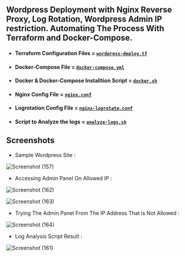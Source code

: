 ## Wordpress Deployment with Nginx Reverse Proxy, Log Rotation, Wordpress Admin IP restriction. Automating The Process With Terraform and Docker-Compose.


- #### Terraform Configuration Files = [`wordpress-deploy.tf`](wordpress-deploy.tf)

- #### Docker-Compose File = [`docker-compose.yml`](docker-compose.yml)

- #### Docker & Docker-Compose Installtion Script = [`docker.sh`](docker.sh)

- #### Nginx Config File = [`nginx.conf`](nginx.conf)

- #### Logrotation Config File = [`nginx-logrotate.conf`](nginx-logrotate.conf)

- #### Script to Analyze the logs = [`analyze-logs.sh`](analyze-logs.sh)

## Screenshots

- Sample Wordpress Site :

![Screenshot (157)](https://user-images.githubusercontent.com/86839948/231408721-49dc1df4-b6aa-4814-a59e-3635cc266464.jpg)

- Accessing Admin Panel On Allowed IP :

![Screenshot (162)](https://user-images.githubusercontent.com/86839948/231410176-a3b7c8e2-c818-45b7-8c8d-4fe11fb7f43c.jpg)

![Screenshot (163)](https://user-images.githubusercontent.com/86839948/231409473-85db6770-4c77-44da-84a7-293be04f9dfc.jpg)

- Trying The Admin Panel From The IP Address That is Not Allowed :

![Screenshot (164)](https://user-images.githubusercontent.com/86839948/231409611-e4263e33-b5d0-413e-951c-ac62aa34140c.jpg)

- Log Analysis Script Result :

![Screenshot (161)](https://user-images.githubusercontent.com/86839948/231410771-aca3f575-7977-4b79-ae3f-4edd12c270fa.jpg)

